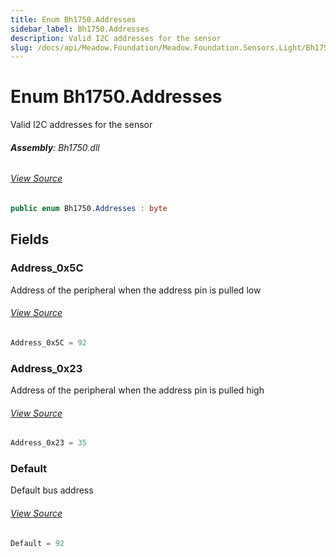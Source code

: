 ```yaml
---
title: Enum Bh1750.Addresses
sidebar_label: Bh1750.Addresses
description: Valid I2C addresses for the sensor
slug: /docs/api/Meadow.Foundation/Meadow.Foundation.Sensors.Light/Bh1750.Addresses
---
```

# Enum Bh1750.Addresses
Valid I2C addresses for the sensor

###### **Assembly**: Bh1750.dll
###### [View Source](https://github.com/WildernessLabs/Meadow.Foundation.git/blob/develop/Source/Meadow.Foundation.Peripherals/Sensors.Light.Bh1750/Driver/Bh1750.Addresses.cs#L8)
```csharp title="Declaration"
public enum Bh1750.Addresses : byte
```
## Fields
### Address_0x5C
Address of the peripheral when the address pin is pulled low
###### [View Source](https://github.com/WildernessLabs/Meadow.Foundation.git/blob/develop/Source/Meadow.Foundation.Peripherals/Sensors.Light.Bh1750/Driver/Bh1750.Addresses.cs#L13)
```csharp title="Declaration"
Address_0x5C = 92
```
### Address_0x23
Address of the peripheral when the address pin is pulled high
###### [View Source](https://github.com/WildernessLabs/Meadow.Foundation.git/blob/develop/Source/Meadow.Foundation.Peripherals/Sensors.Light.Bh1750/Driver/Bh1750.Addresses.cs#L17)
```csharp title="Declaration"
Address_0x23 = 35
```
### Default
Default bus address
###### [View Source](https://github.com/WildernessLabs/Meadow.Foundation.git/blob/develop/Source/Meadow.Foundation.Peripherals/Sensors.Light.Bh1750/Driver/Bh1750.Addresses.cs#L21)
```csharp title="Declaration"
Default = 92
```
